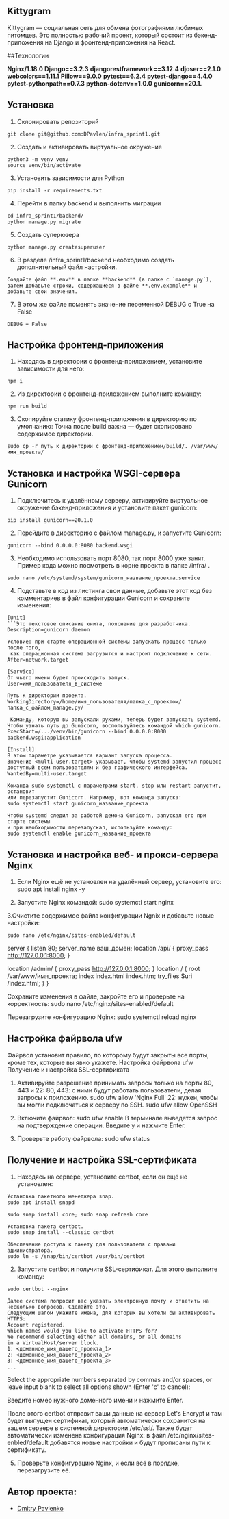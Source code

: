 ## Kittygram
Kittygram — социальная сеть для обмена фотографиями любимых питомцев.
 Это полностью рабочий проект, который состоит из бэкенд-приложения на Django и фронтенд-приложения на React.


##Технологии

**Nginx/1.18.0**
**Django==3.2.3**
**djangorestframework==3.12.4**
**djoser==2.1.0**
**webcolors==1.11.1**
**Pillow==9.0.0**
**pytest==6.2.4**
**pytest-django==4.4.0**
**pytest-pythonpath==0.7.3**
**python-dotenv==1.0.0**
**gunicorn==20.1.**

## Установка
1. Склонировать репозиторий
```
git clone git@github.com:DPavlen/infra_sprint1.git
```
2. Создать и активировать виртуальное окружение
```
python3 -m venv venv
source venv/bin/activate
```
3. Установить зависимости для Python
```
pip install -r requirements.txt 
```
4. Перейти в папку backend и выполнить миграции
```
cd infra_sprint1/backend/
python manage.py migrate
```
5. Создать суперюзера
```
python manage.py createsuperuser
```
6. В разделе /infra_sprint1/backend  необходимо создать дополнительный файл настройки.
```
Создайте файл **.env** в папке **backend** (в папке с `manage.py`), затем добавьте строки, содержащиеся в файле **.env.example** и добавьте свои значения.
```
7. В этом же файле поменять значение переменной DEBUG с True на False
```
DEBUG = False
```

## Настройка фронтенд-приложения
1. Находясь в директории с фронтенд-приложением, установите зависимости для него:
```
npm i
```
2. Из директории с фронтенд-приложением выполните команду:
```
npm run build
```
3. Скопируйте статику фронтенд-приложения в директорию по умолчанию:
 Точка после build важна — будет скопировано содержимое директории.
```
sudo cp -r путь_к_директории_с_фронтенд-приложением/build/. /var/www/имя_проекта/
```

## Установка и настройка WSGI-сервера Gunicorn
1. Подключитесь к удалённому серверу, активируйте виртуальное окружение
бэкенд-приложения и установите пакет gunicorn: 
```
pip install gunicorn==20.1.0
```
2. Перейдите в директорию с файлом manage.py, и запустите Gunicorn:
```
gunicorn --bind 0.0.0.0:8080 backend.wsgi
```
3. Необходимо использовать порт 8080, так порт 8000 уже занят.
Пример кода можно посмотреть в корне проекта в папке /infra/ .
```
sudo nano /etc/systemd/system/gunicorn_название_проекта.service
```
4. Подставьте в код из листинга свои данные, добавьте этот код без комментариев в файл
конфигурации Gunicorn и сохраните изменения:
```
[Unit]
```Это текстовое описание юнита, пояснение для разработчика.
Description=gunicorn daemon
```
```
Условие: при старте операционной системы запускать процесс только после того,
 как операционная система загрузится и настроит подключение к сети.
After=network.target
```
```
[Service]
От чьего имени будет происходить запуск.
User=имя_пользователя_в_системе
```
```
Путь к директории проекта.
WorkingDirectory=/home/имя_пользователя/папка_с_проектом/папка_с_файлом_manage.py/
```
```
 Команду, которую вы запускали руками, теперь будет запускать systemd.
Чтобы узнать путь до Gunicorn, воспользуйтесь командой which gunicorn.
ExecStart=/.../venv/bin/gunicorn --bind 0.0.0.0:8000 backend.wsgi:application
```
```
[Install]
В этом параметре указывается вариант запуска процесса.
Значение <multi-user.target> указывает, чтобы systemd запустил процесс
доступный всем пользователям и без графического интерфейса.
WantedBy=multi-user.target
```
```
Команда sudo systemctl с параметрами start, stop или restart запустит, остановит
или перезапустит Gunicorn. Например, вот команда запуска:
sudo systemctl start gunicorn_название_проекта
```
```
Чтобы systemd следил за работой демона Gunicorn, запускал его при старте системы
и при необходимости перезапускал, используйте команду:
sudo systemctl enable gunicorn_название_проекта
```

## Установка и настройка веб- и прокси-сервера Nginx
1. Если Nginx ещё не установлен на удалённый сервер, установите его:
sudo apt install nginx -y

2. Запустите Nginx командой:
sudo systemctl start nginx

3.Очистите содержимое файла конфигурации Ngnix и добавьте новые настройки:
```
sudo nano /etc/nginx/sites-enabled/default
```
server {
 listen 80;
 server_name ваш_домен;
 location /api/ {
 proxy_pass http://127.0.0.1:8000;
 }

 location /admin/ {
 proxy_pass http://127.0.0.1:8000;
 }
 location / {
 root /var/www/имя_проекта;
 index index.html index.htm;
 try_files $uri /index.html;
 }
}

Сохраните изменения в файле, закройте его и проверьте на корректность:
sudo nano /etc/nginx/sites-enabled/default

Перезагрузите конфигурацию Nginx:
sudo systemctl reload nginx

## Настройка файрвола ufw

Файрвол установит правило, по которому будут закрыты все порты, кроме тех, которые
вы явно укажете.
Настройка файрвола ufw
Получение и настройка SSL-сертификата
1. Активируйте разрешение принимать запросы только на порты 80, 443 и 22:
 80, 443: с ними будут работать пользователи, делая запросы к приложению.
sudo ufw allow 'Nginx Full'
 22: нужен, чтобы вы могли подключаться к серверу по SSH.
sudo ufw allow OpenSSH

2. Включите файрвол:
sudo ufw enable
В терминале выведется запрос на подтверждение операции. Введите y и нажмите Enter.

3. Проверьте работу файрвола:
sudo ufw status


## Получение и настройка SSL-сертификата

1. Находясь на сервере, установите certbot, если он ещё не установлен:
```
Установка пакетного менеджера snap.
sudo apt install snapd
```
```Установка и обновление зависимостей для пакетного менеджера snap.
sudo snap install core; sudo snap refresh core
```
```
Установка пакета certbot.
sudo snap install --classic certbot
```
```
Обеспечение доступа к пакету для пользователя с правами администратора.
sudo ln -s /snap/bin/certbot /usr/bin/certbot
```
2. Запустите certbot и получите SSL-сертификат. Для этого выполните команду:
```
sudo certbot --nginx
```
```
Далее система попросит вас указать электронную почту и ответить на несколько вопросов. Сделайте это.
Следующим шагом укажите имена, для которых вы хотели бы активировать HTTPS:
Account registered.
Which names would you like to activate HTTPS for?
We recommend selecting either all domains, or all domains
in a VirtualHost/server block.
1: <доменное_имя_вашего_проекта_1>
2: <доменное_имя_вашего_проекта_2>
3: <доменное_имя_вашего_проекта_3>
...
```
Select the appropriate numbers separated by commas and/or spaces, or leave input
blank to select all options shown (Enter 'c' to cancel):

Введите номер нужного доменного имени и нажмите Enter.

После этого certbot отправит ваши данные на сервер Let's Encrypt и там будет выпущен
сертификат, который автоматически сохранится на вашем сервере в системной директории /etc/ssl/. Также будет автоматически изменена конфигурация Nginx: в файл
/etc/nginx/sites-enbled/default добавятся новые настройки и будут прописаны пути к сертификату.

5. Проверьте конфигурацию Nginx, и если всё в порядке, перезагрузите её. 

## Автор проекта:
- [Dmitry Pavlenko](https://github.com/DPavlen)
